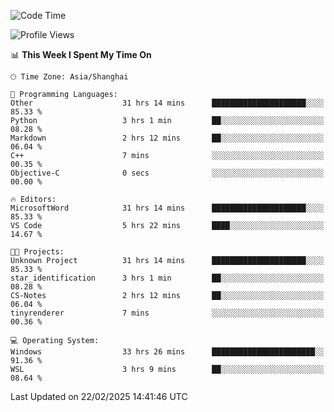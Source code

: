 <!--START_SECTION:waka-->
![Code Time](http://img.shields.io/badge/Code%20Time-2%2C325%20hrs%2039%20mins-blue)

![Profile Views](http://img.shields.io/badge/Profile%20Views-4-blue)

📊 **This Week I Spent My Time On** 

```text
🕑︎ Time Zone: Asia/Shanghai

💬 Programming Languages: 
Other                    31 hrs 14 mins      █████████████████████░░░░   85.33 % 
Python                   3 hrs 1 min         ██░░░░░░░░░░░░░░░░░░░░░░░   08.28 % 
Markdown                 2 hrs 12 mins       ██░░░░░░░░░░░░░░░░░░░░░░░   06.04 % 
C++                      7 mins              ░░░░░░░░░░░░░░░░░░░░░░░░░   00.35 % 
Objective-C              0 secs              ░░░░░░░░░░░░░░░░░░░░░░░░░   00.00 % 

🔥 Editors: 
MicrosoftWord            31 hrs 14 mins      █████████████████████░░░░   85.33 % 
VS Code                  5 hrs 22 mins       ████░░░░░░░░░░░░░░░░░░░░░   14.67 % 

🐱‍💻 Projects: 
Unknown Project          31 hrs 14 mins      █████████████████████░░░░   85.33 % 
star_identification      3 hrs 1 min         ██░░░░░░░░░░░░░░░░░░░░░░░   08.28 % 
CS-Notes                 2 hrs 12 mins       ██░░░░░░░░░░░░░░░░░░░░░░░   06.04 % 
tinyrenderer             7 mins              ░░░░░░░░░░░░░░░░░░░░░░░░░   00.36 % 

💻 Operating System: 
Windows                  33 hrs 26 mins      ███████████████████████░░   91.36 % 
WSL                      3 hrs 9 mins        ██░░░░░░░░░░░░░░░░░░░░░░░   08.64 % 
```


 Last Updated on 22/02/2025 14:41:46 UTC
<!--END_SECTION:waka-->